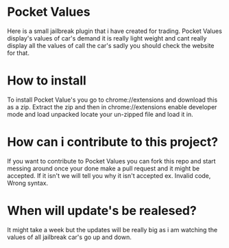 # Pocket Values
<p>Here is a small jailbreak plugin that i have created for trading. Pocket Values display's values of car's demand it is really light weight and cant really display all the values of call the car's sadly you should check the website for that.</p>

# How to install
<p>To install Pocket Value's you go to <href>chrome://extensions</href> and download this as a zip. Extract the zip and then in chrome://extensions enable developer mode and load unpacked locate your un-zipped file and load it in.</p>

# How can i contribute to this project?
If you want to contribute to Pocket Values you can fork this repo and start messing around once your done make a pull request and it might be accepted. If it isn't we will tell you why it isn't accepted ex. Invalid code, Wrong syntax.

# When will update's be realesed?
It might take a week but the updates will be really big as i am watching the values of all jailbreak car's go up and down.
